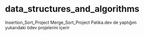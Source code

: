 # data_structures_and_algorithms
Insertion_Sort_Project
Merge_Sort_Project
Patika.dev de yaptığım yukarıdaki ödev projelerini içerir
